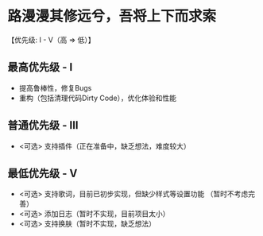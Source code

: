 # 路漫漫其修远兮，吾将上下而求索
【优先级: I - V（高 => 低）】

## 最高优先级 - I 
* 提高鲁棒性，修复Bugs 
* 重构（包括清理代码Dirty Code），优化体验和性能 

## 普通优先级 - III
* <可选> 支持插件（正在准备中，缺乏想法，难度较大）

## 最低优先级 - V
* <可选> 支持歌词，目前已初步实现，但缺少样式等设置功能 （暂时不考虑完善） 
* <可选> 添加日志（暂时不实现，目前项目太小） 
* <可选> 支持换肤（暂时不实现，缺乏想法）
